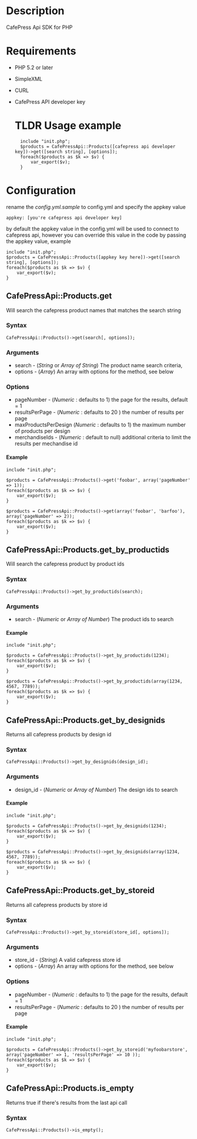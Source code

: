 # Description

CafePress Api SDK for PHP

# Requirements

- PHP 5.2 or later
- SimpleXML
- CURL
- CafePress API developer key



    # TLDR Usage example


        include "init.php";
        $products = CafePressApi::Products([cafepress api developer key])->get([search string], [options]);
        foreach($products as $k => $v) {
            var_export($v);
        }




# Configuration
rename the *config.yml.sample* to config.yml and specify the appkey value


    appkey: [you're cafepress api developer key]


by default the appkey value in the config.yml will be used to connect to cafepress api,
however you can override this value in the code by passing the appkey value, example


    include "init.php";
    $products = CafePressApi::Products([appkey key here])->get([search string], [options]);
    foreach($products as $k => $v) {
        var_export($v);
    }



## CafePressApi::Products.get

Will search the cafepress product names that matches the search string

### Syntax

    CafePressApi::Products()->get(search[, options]);


### Arguments
- search - (_String_ or _Array of String_) The product name search criteria,
- options - (_Array_) An array with options for the method, see below

### Options
- pageNumber - (_Numeric_ : defaults to 1) the page for the results, default = 1
- resultsPerPage - (_Numeric_ : defaults to 20 ) the number of results per page
- maxProductsPerDesign (_Numeric_ : defaults to 1) the maximum number of products per design
- merchandiseIds - (_Numeric_ : default to null) additional criteria to limit the results per mechandise id

#### Example

    include "init.php";

    $products = CafePressApi::Products()->get('foobar', array('pageNumber' => 1));
    foreach($products as $k => $v) {
        var_export($v);
    }

    $products = CafePressApi::Products()->get(array('foobar', 'barfoo'), array('pageNumber' => 2));
    foreach($products as $k => $v) {
        var_export($v);
    }



## CafePressApi::Products.get_by_productids

Will search the cafepress product by product ids

### Syntax

    CafePressApi::Products()->get_by_productids(search);

### Arguments
- search - (_Numeric_ or _Array of Number_) The product ids to search

#### Example

    include "init.php";

    $products = CafePressApi::Products()->get_by_productids(1234);
    foreach($products as $k => $v) {
        var_export($v);
    }

    $products = CafePressApi::Products()->get_by_productids(array(1234, 4567, 7789));
    foreach($products as $k => $v) {
        var_export($v);
    }



## CafePressApi::Products.get_by_designids

Returns all cafepress products by design id

### Syntax

    CafePressApi::Products()->get_by_designids(design_id);

### Arguments
- design_id - (_Numeric_ or _Array of Number_) The design ids to search

#### Example

    include "init.php";

    $products = CafePressApi::Products()->get_by_designids(1234);
    foreach($products as $k => $v) {
        var_export($v);
    }

    $products = CafePressApi::Products()->get_by_designids(array(1234, 4567, 7789));
    foreach($products as $k => $v) {
        var_export($v);
    }




## CafePressApi::Products.get_by_storeid

Returns all cafepress products by store id

### Syntax

    CafePressApi::Products()->get_by_storeid(store_id[, options]);

### Arguments
- store_id - (_String_) A valid cafepress store id
- options - (_Array_) An array with options for the method, see below

### Options
- pageNumber - (_Numeric_ : defaults to 1) the page for the results, default = 1
- resultsPerPage - (_Numeric_ : defaults to 20 ) the number of results per page

#### Example

    include "init.php";

    $products = CafePressApi::Products()->get_by_storeid('myfoobarstore', array('pageNumber' => 1, 'resultsPerPage' => 10 ));
    foreach($products as $k => $v) {
        var_export($v);
    }

## CafePressApi::Products.is_empty

Returns true if there's results from the last api call

### Syntax

    CafePressApi::Products()->is_empty();
